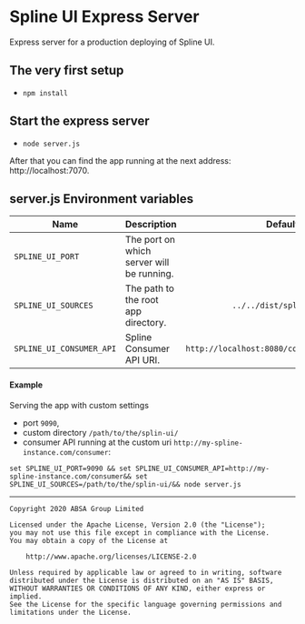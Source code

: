 # Spline UI Express Server

Express server for a production deploying of Spline UI.


## The very first setup

- `npm install`

## Start the express server 

- `node server.js`    

After that you can find the app running at the next address: http://localhost:7070. 


## server.js Environment variables

| Name        | Description           | Default value  |
| ------------- |-------------| -----:|
| `SPLINE_UI_PORT`      | The port on which server will be running. | `7070` |
| `SPLINE_UI_SOURCES`      | The path to the root app directory.      |  `../../dist/spline-ui`  |
| `SPLINE_UI_CONSUMER_API` | Spline Consumer API URI.      |    `http://localhost:8080/consumer` |


#### Example

Serving the app with custom settings 
 - port `9090`, 
 - custom directory `/path/to/the/splin-ui/` 
 - consumer API running at the custom uri `http://my-spline-instance.com/consumer`:

`set SPLINE_UI_PORT=9090 && set SPLINE_UI_CONSUMER_API=http://my-spline-instance.com/consumer&& set SPLINE_UI_SOURCES=/path/to/the/splin-ui/&& node server.js`

---

    Copyright 2020 ABSA Group Limited
    
    Licensed under the Apache License, Version 2.0 (the "License");
    you may not use this file except in compliance with the License.
    You may obtain a copy of the License at
    
        http://www.apache.org/licenses/LICENSE-2.0
    
    Unless required by applicable law or agreed to in writing, software
    distributed under the License is distributed on an "AS IS" BASIS,
    WITHOUT WARRANTIES OR CONDITIONS OF ANY KIND, either express or implied.
    See the License for the specific language governing permissions and
    limitations under the License.
